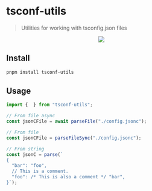 # tsconf-utils

> Utilities for working with tsconfig.json files

<p align="center">
  <a href="https://www.npmjs.com/package/tsconf-utils"><img src="https://img.shields.io/npm/v/tsconf-utils?style=for-the-badge&color=3FA7D6&label="></a>
<p>


## Install
```bash
pnpm install tsconf-utils
```

## Usage

```ts
import {  } from "tsconf-utils";

// From file async
const jsonCFile = await parseFile("./config.jsonc");

// From file
const jsonCFile = parseFileSync("./config.jsonc");

// From string
const jsonC = parse(`
{
  "bar": "foo",
  // This is a comment.
  "foo": /* This is also a comment */ "bar",
}`);
```
